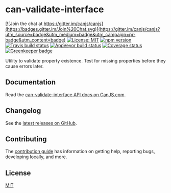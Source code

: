 # can-validate-interface

[![Join the chat at https://gitter.im/canjs/canjs](https://badges.gitter.im/Join%20Chat.svg)](https://gitter.im/canjs/canjs?utm_source=badge&utm_medium=badge&utm_campaign=pr-badge&utm_content=badge)
[![License: MIT](https://img.shields.io/badge/License-MIT-blue.svg)](https://github.com/canjs/can-validate-interface/blob/master/LICENSE.md)
[![npm version](https://badge.fury.io/js/can-validate-interface.svg)](https://www.npmjs.com/package/can-validate-interface)
[![Travis build status](https://travis-ci.org/canjs/can-validate-interface.svg?branch=master)](https://travis-ci.org/canjs/can-validate-interface)
[![AppVeyor build status](https://ci.appveyor.com/api/projects/status/github/canjs/can-validate-interface?branch=master&svg=true)](https://ci.appveyor.com/project/matthewp/can-validate-interface)
[![Coverage status](https://coveralls.io/repos/github/canjs/can-validate-interface/badge.svg?branch=master)](https://coveralls.io/github/canjs/can-validate-interface?branch=master)
[![Greenkeeper badge](https://badges.greenkeeper.io/canjs/can-validate-interface.svg)](https://greenkeeper.io/)

Utility to validate property existence. Test for missing properties before they cause errors later.

## Documentation

Read the [can-validate-interface API docs on CanJS.com](https://canjs.com/doc/can-validate-interface.html).

## Changelog

See the [latest releases on GitHub](https://github.com/canjs/can-validate-interface/releases).

## Contributing

The [contribution guide](https://github.com/canjs/can-validate-interface/blob/master/CONTRIBUTING.md) has information on getting help, reporting bugs, developing locally, and more.

## License

[MIT](https://github.com/canjs/can-validate-interface/blob/master/LICENSE.md)

